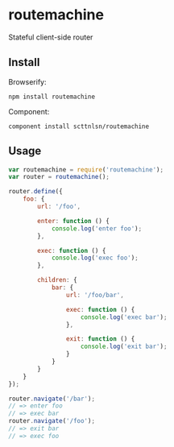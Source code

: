 # routemachine

Stateful client-side router

## Install

Browserify:

    npm install routemachine

Component:

    component install scttnlsn/routemachine

## Usage

```javascript
var routemachine = require('routemachine');
var router = routemachine();

router.define({
    foo: {
        url: '/foo',

        enter: function () {
            console.log('enter foo');
        },

        exec: function () {
            console.log('exec foo');
        },

        children: {
            bar: {
                url: '/foo/bar',

                exec: function () {
                    console.log('exec bar');
                },

                exit: function () {
                    console.log('exit bar');
                }
            }
        }
    }
});

router.navigate('/bar');
// => enter foo
// => exec bar
router.navigate('/foo');
// => exit bar
// => exec foo
```